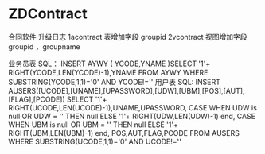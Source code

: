 # ZDContract
合同软件
升级日志
1acontract 表增加字段 groupid
2vcontract 视图增加字段 groupid ，groupname

业务员表 SQL：
INSERT AYWY ( YCODE,YNAME )SELECT '1'+ RIGHT(YCODE,LEN(YCODE)-1),YNAME FROM AYWY WHERE SUBSTRING(YCODE,1,1)='0' AND YCODE!=''
用户表 SQL:
INSERT AUSERS([UCODE],[UNAME],[UPASSWORD],[UDW],[UBM],[POS],[AUT],[FLAG],[PCODE])
SELECT '1'+ RIGHT(UCODE,LEN(UCODE)-1),UNAME,UPASSWORD,
CASE WHEN UDW is null OR UDW = '' THEN  null ELSE '1'+ RIGHT(UDW,LEN(UDW)-1) end,
CASE WHEN UBM is null OR UBM = '' THEN  null ELSE '1'+ RIGHT(UBM,LEN(UBM)-1) end,
POS,AUT,FLAG,PCODE
FROM AUSERS WHERE SUBSTRING(UCODE,1,1)='0' AND UCODE!=''
